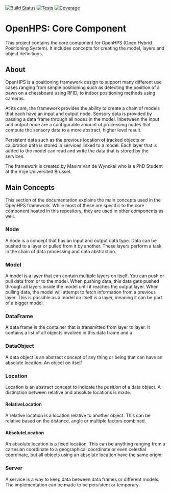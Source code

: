 [![Build Status](https://ci.mvdw-software.com/job/openhps-core/badge/icon)](https://ci.mvdw-software.com/job/openhps-core/)
[![Tests](https://img.shields.io/jenkins/tests/http/ci.mvdw-software.com/job/openhps-core?compact_message)](http://ci.mvdw-software.com/job/openhps-core/lastCompletedBuild/testReport/)
[![Coverage](https://img.shields.io/jenkins/coverage/cobertura/http/ci.mvdw-software.com/job/openhps-core)](http://ci.mvdw-software.com/view/OpenHPS/job/openhps-core/cobertura/)
# OpenHPS: Core Component
This project contains the core component for OpenHPS (Open Hybrid Positioning System). It includes concepts for creating the model, layers
and object definitions.

## About
OpenHPS is a positioning framework design to support many different use cases ranging from simple positioning such as detecting the position
of a pawn on a chessboard using RFID, to indoor positioning methods using cameras.

At its core, the framework provides the ability to create a chain of models that each have an input and output node. Sensory data is
provided by passing a data frame through all nodes in the model. Inbetween the input and output node are a configurable amount of
processing nodes that compute the sensory data to a more abstract, higher level result.

Persistent data such as the previous location of tracked objects or calibration data is stored in services linked to a model. Each layer
that is added to the model can read and write the data that is stored by the services.

The framework is created by Maxim Van de Wynckel who is a PhD Student at the Vrije Universiteit Brussel.

## Main Concepts
This section of the documentation explains the main concepts used in the OpenHPS framework. While most of these are
specific to the core component hosted in this repository, they are used in other components as well.

### Node
A node is a concept that has an input and output data type. Data can be pushed to a layer or pulled from it by another.
These layers perform a task in the chain of data processing and data abstraction.

### Model
A model is a layer that can contain multiple layers on itself. You can push or pull data from or to the model.
When pushing data, this data gets pushed through all layers inside the model until it reaches the output layer.
When pulling data, the model will attempt to fetch information from a previous layer. This is possible as a model
on itself is a layer, meaning it can be part of a bigger model.

### DataFrame
A data frame is the container that is transmitted from layer to layer. It contains a list of all objects involved in this data frame
and a

### DataObject
A data object is an abstract concept of any thing or being that can have an absolute location. An object on itself

### Location
Location is an abstract concept to indicate the *position* of a data object. A distinction between relative and absolute locations
is made.

#### RelativeLocation
A relative location is a location relative to another object. This can be relative based on the distance, angle or multiple factors
combined.

#### AbsoluteLocation
An absolute location is a fixed location. This can be anything ranging from a cartesian coordinate to a geographical coordinate
or even celestial coordinate, but all objects using an absolute location have the same origin.

### Server
A service is a way to keep data between data frames or different models. The implementation can be made to be persistent or
temporary.